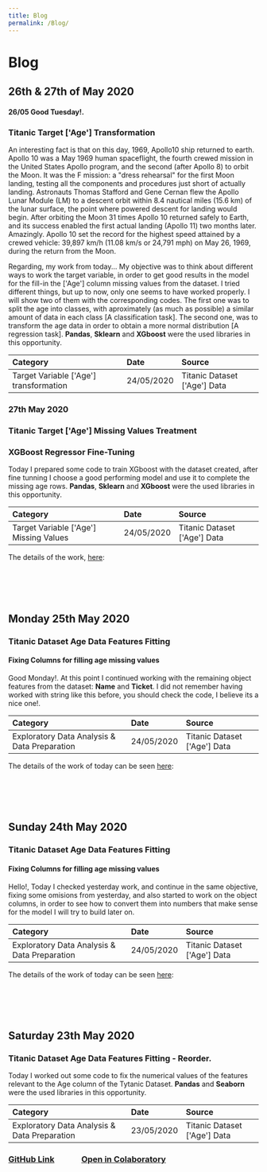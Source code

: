 ```yaml
---
title: Blog
permalink: /Blog/
---
```


# Blog

## 26th & 27th of  May 2020  

#### 26/05 Good Tuesday!. 
### Titanic Target ['Age'] Transformation 

An interesting fact is that on this day, 1969, Apollo10 ship returned to earth. Apollo 10 was a May 1969 human spaceflight, the fourth crewed mission in the United States Apollo program, and the second (after Apollo 8) to orbit the Moon. It was the F mission: a "dress rehearsal" for the first Moon landing, testing all the components and procedures just short of actually landing. Astronauts Thomas Stafford and Gene Cernan flew the Apollo Lunar Module (LM) to a descent orbit within 8.4 nautical miles (15.6 km) of the lunar surface, the point where powered descent for landing would begin. After orbiting the Moon 31 times Apollo 10 returned safely to Earth, and its success enabled the first actual landing (Apollo 11) two months later. Amazingly. Apollo 10 set the record for the highest speed attained by a crewed vehicle: 39,897 km/h (11.08 km/s or 24,791 mph) on May 26, 1969, during the return from the Moon.


Regarding, my work from today... My objective was to think about different ways to work the target variable, in order to get good results in the model for the fill-in the ['Age'] column missing values from the dataset.
I tried different things, but up to now, only one seems to have worked properly. I will show two of them with the corresponding codes. The first one was to split the age into classes, with aproximately (as much as possible) a similar amount of data in each class [A classification task]. The second one, was to transform the age data in order to obtain a more normal distribution [A regression task]. **Pandas**, **Sklearn** and **XGboost** were the used libraries in this opportunity.

|                   Category                   |    Date   |            Source            |
|:---------------------------------------------|:----------|:-----------------------------|    
| Target Variable ['Age']  transformation      |24/05/2020 | Titanic Dataset ['Age'] Data |   


### 27th May 2020  
### Titanic Target ['Age'] Missing Values Treatment
### XGBoost Regressor Fine-Tuning

Today I prepared some code to train XGboost with the dataset created, after fine tunning I choose a good performing model and use it to complete the missing age rows.
**Pandas**, **Sklearn** and **XGboost** were the used libraries in this opportunity.

|                   Category                   |    Date   |            Source            |
|:---------------------------------------------|:----------|:-----------------------------|    
| Target Variable ['Age'] Missing Values       |24/05/2020 | Titanic Dataset ['Age'] Data |   

The details of the work, [here](https://paulb86uk.github.io/PP_ART.github.io/2020/26_5): 
#### &nbsp;
#### &nbsp;
## Monday 25th May 2020  
### Titanic Dataset Age Data Features Fitting  
#### Fixing Columns for filling age missing values

Good Monday!. At this point I continued working with the remaining object features from the dataset: **Name** and **Ticket**. I did not remember having worked with string like this before, you should check the code, I believe its a nice one!.

|                   Category                   |    Date   |            Source            |
|:---------------------------------------------|:----------|:-----------------------------|    
| Exploratory Data Analysis & Data Preparation |24/05/2020 | Titanic Dataset ['Age'] Data |   


The details of the work of today can be seen [here](https://paulb86uk.github.io/PP_ART.github.io/2020/25_5): 
#### &nbsp;
#### &nbsp;
## Sunday 24th May 2020  
### Titanic Dataset Age Data Features Fitting  
#### Fixing Columns for filling age missing values

Hello!, Today I checked yesterday work, and continue in the same objective, fixing some omisions from yesterday, and also started to work on the object columns, in order to see how to convert them into numbers that make sense for the model I will try to build later on.

|                   Category                   |    Date   |            Source            |
|:---------------------------------------------|:----------|:-----------------------------|    
| Exploratory Data Analysis & Data Preparation |24/05/2020 | Titanic Dataset ['Age'] Data |   

The details of the work of today can be seen [here](https://paulb86uk.github.io/PP_ART.github.io/2020/24_5): 
#### &nbsp;
#### &nbsp;

## Saturday 23th May 2020  
### Titanic Dataset Age Data Features Fitting - Reorder.

Today I worked out some code to fix the numerical values of the features relevant to the Age column of the Tytanic Dataset. **Pandas** and **Seaborn** were the used libraries in this opportunity.

|                   Category                   |    Date   |            Source            |
|:---------------------------------------------|:----------|:-----------------------------|    
| Exploratory Data Analysis & Data Preparation |23/05/2020 | Titanic Dataset ['Age'] Data |   

### [GitHub Link](https://github.com/PaulB86UK/EDA_PP/blob/master/2020/May-June/EDA_Reorder.ipynb)&nbsp;&nbsp;&nbsp;&nbsp;&nbsp;&nbsp;&nbsp;&nbsp;&nbsp;&nbsp;&nbsp;&nbsp;&nbsp;&nbsp;[Open in Colaboratory](https://colab.research.google.com/drive/1VPLQVgzZ0R5MsGDPvb6DODxsJIpwa9sE?usp=sharing)
